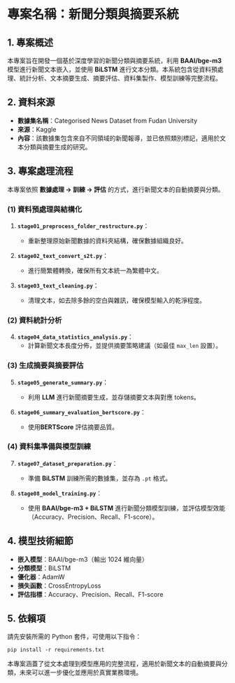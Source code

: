 # 專案名稱：新聞分類與摘要系統

## 1. 專案概述
本專案旨在開發一個基於深度學習的新聞分類與摘要系統，利用 **BAAI/bge-m3** 模型進行新聞文本嵌入，並使用 **BiLSTM** 進行文本分類。本系統包含從資料預處理、統計分析、文本摘要生成、摘要評估、資料集製作、模型訓練等完整流程。

## 2. 資料來源
- **數據集名稱**：Categorised News Dataset from Fudan University
- **來源**：Kaggle
- **內容**：該數據集包含來自不同領域的新聞報導，並已依照類別標記，適用於文本分類與摘要生成的研究。

## 3. 專案處理流程
本專案依照 **數據處理 → 訓練 → 評估** 的方式，進行新聞文本的自動摘要與分類。

### (1) 資料預處理與結構化
1. **`stage01_preprocess_folder_restructure.py`**：
   - 重新整理原始新聞數據的資料夾結構，確保數據組織良好。
   
2. **`stage02_text_convert_s2t.py`**：
   - 進行簡繁體轉換，確保所有文本統一為繁體中文。
   
3. **`stage03_text_cleaning.py`**：
   - 清理文本，如去除多餘的空白與雜訊，確保模型輸入的乾淨程度。
   
### (2) 資料統計分析
4. **`stage04_data_statistics_analysis.py`**：
   - 計算新聞文本長度分佈，並提供摘要策略建議（如最佳 `max_len` 設置）。
   
### (3) 生成摘要與摘要評估
5. **`stage05_generate_summary.py`**：
   - 利用 **LLM** 進行新聞摘要生成，並存儲摘要文本與對應 tokens。
   
6. **`stage06_summary_evaluation_bertscore.py`**：
   - 使用**BERTScore** 評估摘要品質。
   
### (4) 資料集準備與模型訓練
7. **`stage07_dataset_preparation.py`**：
   - 準備 **BiLSTM** 訓練所需的數據集，並存為 `.pt` 格式。
   
8. **`stage08_model_training.py`**：
   - 使用 **BAAI/bge-m3 + BiLSTM** 進行新聞分類模型訓練，並評估模型效能（Accuracy、Precision、Recall、F1-score）。

## 4. 模型技術細節
- **嵌入模型**：BAAI/bge-m3（輸出 1024 維向量）
- **分類模型**：BiLSTM
- **優化器**：AdamW
- **損失函數**：CrossEntropyLoss
- **評估指標**：Accuracy、Precision、Recall、F1-score

## 5. 依賴項
請先安裝所需的 Python 套件，可使用以下指令：
```
pip install -r requirements.txt
```

本專案涵蓋了從文本處理到模型應用的完整流程，適用於新聞文本的自動摘要與分類，未來可以進一步優化並應用於真實業務環境。

